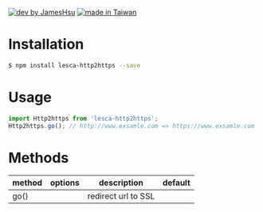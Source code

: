 [![dev by JamesHsu](https://img.shields.io/badge/Dev%20by-Jameshsu1125-green)](https://github.com/jameshsu1125/) [![made in Taiwan](https://img.shields.io/badge/Made%20in-Taiwan-orange)](https://github.com/jameshsu1125/)

# Installation

```sh
$ npm install lesca-http2https --save
```

# Usage

```javascript
import Http2https from 'lesca-http2https';
Http2https.go(); // http://www.exsamle.com => https://www.exsamle.com
```

# Methods

| method | options |     description     | default |
| :----- | :-----: | :-----------------: | ------: |
| go()   |         | redirect url to SSL |         |
